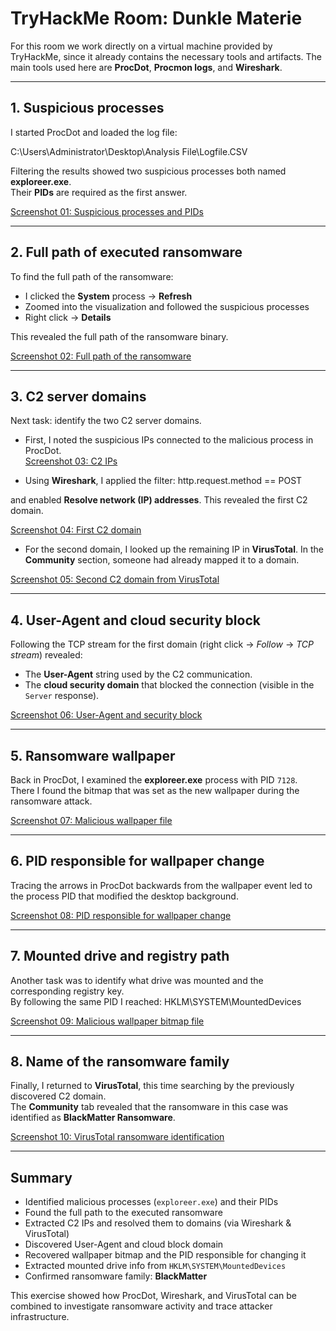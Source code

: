 # TryHackMe Room: Dunkle Materie

For this room we work directly on a virtual machine provided by TryHackMe, since it already contains the necessary tools and artifacts. The main tools used here are **ProcDot**, **Procmon logs**, and **Wireshark**.

---

## 1. Suspicious processes
I started ProcDot and loaded the log file:

C:\Users\Administrator\Desktop\Analysis File\Logfile.CSV


Filtering the results showed two suspicious processes both named **exploreer.exe**.  
Their **PIDs** are required as the first answer.  

[Screenshot 01: Suspicious processes and PIDs](./screenshots/01-suspicious-processes.png)

---

## 2. Full path of executed ransomware
To find the full path of the ransomware:

- I clicked the **System** process → **Refresh**
- Zoomed into the visualization and followed the suspicious processes
- Right click → **Details**

This revealed the full path of the ransomware binary.  

[Screenshot 02: Full path of the ransomware](./screenshots/02-ransomware-path.png)

---

## 3. C2 server domains
Next task: identify the two C2 server domains.

- First, I noted the suspicious IPs connected to the malicious process in ProcDot.  
  [Screenshot 03: C2 IPs](./screenshots/03-c2-ips.png)

- Using **Wireshark**, I applied the filter:
http.request.method == POST

and enabled **Resolve network (IP) addresses**. This revealed the first C2 domain.  

[Screenshot 04: First C2 domain](./screenshots/04-first-domain.png)

- For the second domain, I looked up the remaining IP in **VirusTotal**. In the **Community** section, someone had already mapped it to a domain.  

[Screenshot 05: Second C2 domain from VirusTotal](./screenshots/05-second-domain.png)

---

## 4. User-Agent and cloud security block
Following the TCP stream for the first domain (right click → *Follow* → *TCP stream*) revealed:

- The **User-Agent** string used by the C2 communication.  
- The **cloud security domain** that blocked the connection (visible in the `Server` response).

[Screenshot 06: User-Agent and security block](./screenshots/06-user-agent.png)

---

## 5. Ransomware wallpaper
Back in ProcDot, I examined the **exploreer.exe** process with PID `7128`.  
There I found the bitmap that was set as the new wallpaper during the ransomware attack.  

[Screenshot 07: Malicious wallpaper file](./screenshots/07-wallpaper.png)

---

## 6. PID responsible for wallpaper change
Tracing the arrows in ProcDot backwards from the wallpaper event led to the process PID that modified the desktop background.

[Screenshot 08: PID responsible for wallpaper change](./screenshots/08-pid-changing-wallpaper.png)

---

## 7. Mounted drive and registry path
Another task was to identify what drive was mounted and the corresponding registry key.  
By following the same PID I reached:
HKLM\SYSTEM\MountedDevices

[Screenshot 09: Malicious wallpaper bitmap file](./screenshots/09-wallpaper-file.png)


---

## 8. Name of the ransomware family
Finally, I returned to **VirusTotal**, this time searching by the previously discovered C2 domain.  
The **Community** tab revealed that the ransomware in this case was identified as **BlackMatter Ransomware**.  

[Screenshot 10: VirusTotal ransomware identification](./screenshots/10-ransomware.png)

---

## Summary
- Identified malicious processes (`exploreer.exe`) and their PIDs  
- Found the full path to the executed ransomware  
- Extracted C2 IPs and resolved them to domains (via Wireshark & VirusTotal)  
- Discovered User-Agent and cloud block domain  
- Recovered wallpaper bitmap and the PID responsible for changing it  
- Extracted mounted drive info from `HKLM\SYSTEM\MountedDevices`  
- Confirmed ransomware family: **BlackMatter**  

This exercise showed how ProcDot, Wireshark, and VirusTotal can be combined to investigate ransomware activity and trace attacker infrastructure.
